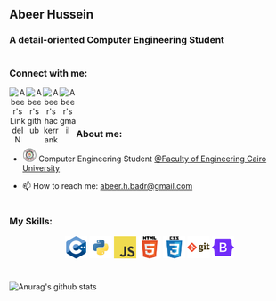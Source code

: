<!--<div align="center">-->
  
## Abeer Hussein

<!--</div>-->

<!--<div align="center">-->

### A detail-oriented Computer Engineering Student 

<!--</div>-->

<!--![](https://komarev.com/ghpvc/?username=abeerhbadr&color=blueviolet&style=plastic)-->

#
### Connect with me:

<div align="center">

<!--<a href="https://twitter.com/abeerhbadr">
  <img align="left" alt="Abeer | Twitter" width="30px" src="https://image.flaticon.com/icons/svg/2111/2111703.svg" draggable="false" />-->
</a>
<a href="https://www.linkedin.com/in/abeer-hussein-295827192/">
  <img align="left" alt="Abeer's LinkdeIN" width="30px" src="https://image.flaticon.com/icons/svg/2111/2111465.svg" draggable="false" />
</a>
<!--<a href="https://www.facebook.com/abeer.h.badr">
  <img align="left" alt="Abeer's Facebook" width="30px" src="https://image.flaticon.com/icons/svg/2111/2111342.svg" draggable="false" />-->
</a>
<a href="https://github.com/Abeerhbadr">
  <img align="left" alt="Abeer's github" width="30px" src="https://image.flaticon.com/icons/svg/2111/2111432.svg" draggable="false" />
</a>
<a href="https://www.hackerrank.com/abeerhbadr">
  <img align="left" alt="Abeer's hackerrank" width="30px" src="https://assets.brandfolder.com/y9ol94wb/v/331198/view@2x.png?v=1591971279" draggable="false" />
</a>
<!--<a href="https://www.instagram.com/abeerhbadr/">
  <img align="left" alt="Abeers's Instagram" width="30px" src="https://image.flaticon.com/icons/svg/2111/2111421.svg" draggable="false" />-->
</a>
<a href="mailto:abeer.h.badr@gmail.com">
  <img align="left" alt="Abeer's gmail" width="30px" src="https://image.flaticon.com/icons/svg/732/732200.svg" draggable="false" />
</a>

</div>

<br />
<br />




#
<!--### <img src="https://media.giphy.com/media/VgCDAzcKvsR6OM0uWg/giphy.gif" width="40" draggable="false" > About me:-->
### About me:

<!--- 🌱 I pay attention to detail -->
- <img src="https://github.com/abeerhbadr/abeerhbadr/blob/main/logo221.png" width="25" draggable="false"> Computer Engineering Student  <a href="http://eng.cu.edu.eg/ar/">@Faculty of Engineering Cairo University</a>
<!--- 🔭 I’m currently working on Web Development, Data Science and Machine Learning -->
<!--- 💬 Ask me about Databases, Algorithms and Data Structures -->
- 📫 How to reach me: abeer.h.badr@gmail.com

<!--
**abeerhbadr/abeerhbadr** is a ✨ _special_ ✨ repository because its `README.md` (this file) appears on your GitHub profile.

Here are some ideas to get you started:

- 🔭 I’m currently working on ...
- 🌱 I’m currently learning ...
- 👯 I’m looking to collaborate on ...
- 🤔 I’m looking for help with ...
- 💬 Ask me about ...
- 📫 How to reach me: ...
- 😄 Pronouns: ...
- ⚡ Fun fact: ...
-->

#
<!--### <img src="https://media.giphy.com/media/WUlplcMpOCEmTGBtBW/giphy.gif" width="40"> My Skills:-->
### My Skills:


<div align="center">

<code><img height="40" src="https://raw.githubusercontent.com/github/explore/80688e429a7d4ef2fca1e82350fe8e3517d3494d/topics/cpp/cpp.png"></code>
<code><img height="40" src="https://raw.githubusercontent.com/github/explore/80688e429a7d4ef2fca1e82350fe8e3517d3494d/topics/python/python.png"></code>
<code><img height="40" src="https://raw.githubusercontent.com/github/explore/80688e429a7d4ef2fca1e82350fe8e3517d3494d/topics/javascript/javascript.png"></code>
<code><img height="40" src="https://raw.githubusercontent.com/github/explore/80688e429a7d4ef2fca1e82350fe8e3517d3494d/topics/html/html.png"></code>
<code><img height="40" src="https://raw.githubusercontent.com/github/explore/80688e429a7d4ef2fca1e82350fe8e3517d3494d/topics/css/css.png"></code>
<code><img height="40" src="https://raw.githubusercontent.com/github/explore/80688e429a7d4ef2fca1e82350fe8e3517d3494d/topics/git/git.png"></code>
<img src="https://raw.githubusercontent.com/devicons/devicon/master/icons/bootstrap/bootstrap-plain.svg" alt="bootstrap" width="40" height="40" />
  
</div>

#

![Anurag's github stats](https://github-readme-stats.vercel.app/api?username=abeerhbadr&show_icons=true&theme=nightowl)
